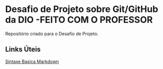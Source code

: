 # Desafio de Projeto sobre Git/GitHub da DIO -FEITO COM O PROFESSOR
Repositório criado para o Desafio de Projeto.

## Links Úteis
[Sintaxe Basica Markdown](https://www.markdownguide.org/basic-syntax/)
